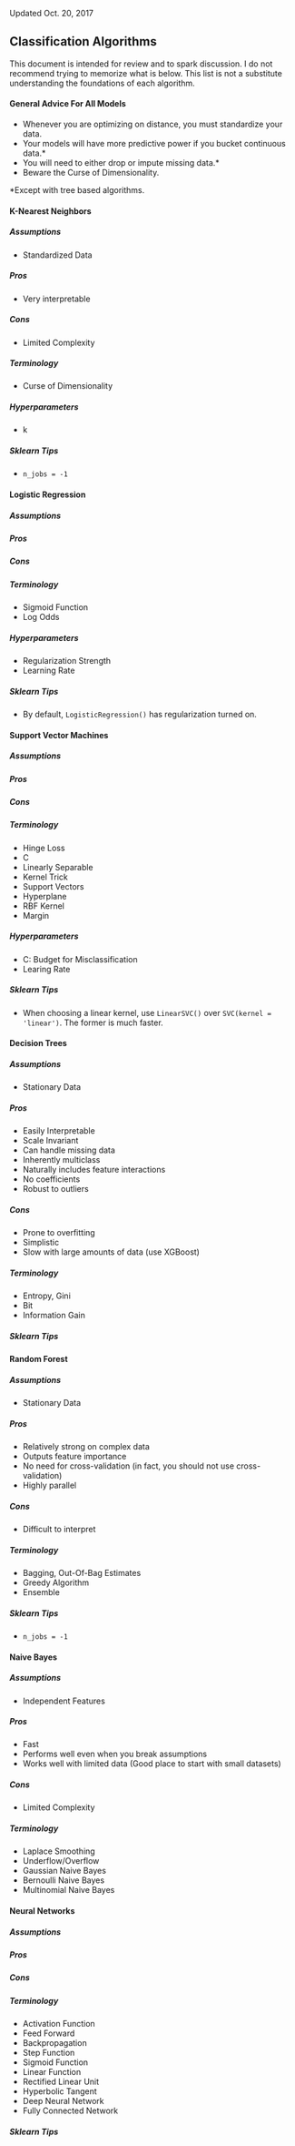 Updated Oct. 20, 2017

## Classification Algorithms
This document is intended for review and to spark discussion. I do not recommend trying to memorize what is below. This list is not a substitute understanding the foundations of each algorithm.

#### General Advice For All Models
* Whenever you are optimizing on distance, you must standardize your data.
* Your models will have more predictive power if you bucket continuous data.*
* You will need to either drop or impute missing data.*
* Beware the Curse of Dimensionality.

*Except with tree based algorithms.

#### K-Nearest Neighbors
##### Assumptions
* Standardized Data

##### Pros
* Very interpretable

##### Cons
* Limited Complexity

##### Terminology
* Curse of Dimensionality

##### Hyperparameters
* k

##### Sklearn Tips
* `n_jobs = -1`

#### Logistic Regression
##### Assumptions
##### Pros
##### Cons
##### Terminology
* Sigmoid Function
* Log Odds

##### Hyperparameters
* Regularization Strength
* Learning Rate

##### Sklearn Tips
* By default, `LogisticRegression()` has regularization turned on.

#### Support Vector Machines
##### Assumptions
##### Pros
##### Cons
##### Terminology
* Hinge Loss
* C
* Linearly Separable
* Kernel Trick
* Support Vectors
* Hyperplane
* RBF Kernel
* Margin

##### Hyperparameters
* C: Budget for Misclassification
* Learing Rate

##### Sklearn Tips
* When choosing a linear kernel, use `LinearSVC()` over `SVC(kernel = 'linear')`. The former is much faster.

#### Decision Trees
##### Assumptions
* Stationary Data

##### Pros
* Easily Interpretable
* Scale Invariant
* Can handle missing data
* Inherently multiclass
* Naturally includes feature interactions
* No coefficients
* Robust to outliers

##### Cons
* Prone to overfitting
* Simplistic
* Slow with large amounts of data (use XGBoost)

##### Terminology
* Entropy, Gini
* Bit
* Information Gain

##### Sklearn Tips

#### Random Forest
##### Assumptions
* Stationary Data

##### Pros
* Relatively strong on complex data
* Outputs feature importance
* No need for cross-validation (in fact, you should not use cross-validation)
* Highly parallel

##### Cons
* Difficult to interpret

##### Terminology
* Bagging, Out-Of-Bag Estimates
* Greedy Algorithm
* Ensemble

##### Sklearn Tips
* `n_jobs = -1`

#### Naive Bayes
##### Assumptions
* Independent Features

##### Pros
* Fast
* Performs well even when you break assumptions
* Works well with limited data (Good place to start with small datasets)

##### Cons
* Limited Complexity

##### Terminology
* Laplace Smoothing
* Underflow/Overflow
* Gaussian Naive Bayes
* Bernoulli Naive Bayes
* Multinomial Naive Bayes

#### Neural Networks
##### Assumptions
##### Pros
##### Cons
##### Terminology
* Activation Function
* Feed Forward
* Backpropagation
* Step Function
* Sigmoid Function
* Linear Function
* Rectified Linear Unit
* Hyperbolic Tangent 
* Deep Neural Network
* Fully Connected Network

##### Sklearn Tips